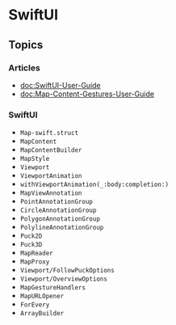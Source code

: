 #  SwiftUI

## Topics

### Articles
- <doc:SwiftUI-User-Guide>
- <doc:Map-Content-Gestures-User-Guide>

### SwiftUI
- ``Map-swift.struct``
- ``MapContent``
- ``MapContentBuilder``
- ``MapStyle``
- ``Viewport``
- ``ViewportAnimation``
- ``withViewportAnimation(_:body:completion:)``
- ``MapViewAnnotation``
- ``PointAnnotationGroup``
- ``CircleAnnotationGroup``
- ``PolygonAnnotationGroup``
- ``PolylineAnnotationGroup``
- ``Puck2D``
- ``Puck3D``
- ``MapReader``
- ``MapProxy``
- ``Viewport/FollowPuckOptions``
- ``Viewport/OverviewOptions``
- ``MapGestureHandlers``
- ``MapURLOpener``
- ``ForEvery``
- ``ArrayBuilder``

